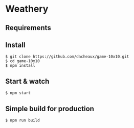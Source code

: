 # Weathery

## Requirements

## Install

    $ git clone https://github.com/dacheaux/game-10x10.git
    $ cd game-10x10
    $ npm install

## Start & watch

    $ npm start

## Simple build for production

    $ npm run build

